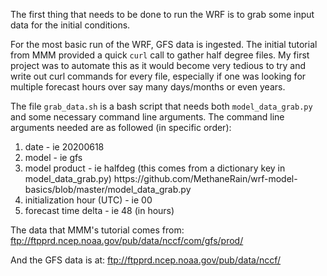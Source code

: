The first thing that needs to be done to run the WRF is to grab some input data for the initial conditions. 

For the most basic run of the WRF, GFS data is ingested. The initial tutorial from MMM provided a quick ```curl``` call to gather half degree files. My first project was to automate this as it would become very tedious to try and write out curl commands for every file, especially if one was looking for multiple forecast hours over say many days/months or even years.

The file ```grab_data.sh``` is a bash script that needs both ```model_data_grab.py``` and some necessary command line arguments. 
The command line arguments needed are as followed (in specific order):
<ol>
<li>date - ie 20200618</li>
<li>model - ie gfs</li>
<li>model product - ie halfdeg (this comes from a dictionary key in model_data_grab.py) https://github.com/MethaneRain/wrf-model-basics/blob/master/model_data_grab.py</li>
<li>initialization hour (UTC) - ie 00</li>
<li>forecast time delta - ie 48 (in hours)</li>
</ol>

The data that MMM's tutorial comes from: 
<a href="ftp://ftpprd.ncep.noaa.gov/pub/data/nccf/com/gfs/prod/">ftp://ftpprd.ncep.noaa.gov/pub/data/nccf/com/gfs/prod/</a>

And the GFS data is at:
<a href="ftp://ftpprd.ncep.noaa.gov/pub/data/nccf/">ftp://ftpprd.ncep.noaa.gov/pub/data/nccf/</a>